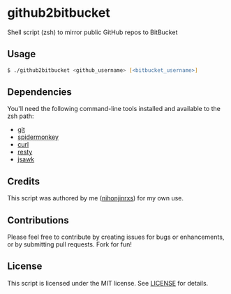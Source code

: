 # github2bitbucket
Shell script (zsh) to mirror public GitHub repos to BitBucket

## Usage
```zsh
$ ./github2bitbucket <github_username> [<bitbucket_username>]
```

## Dependencies
You'll need the following command-line tools installed and available to the zsh path:
* [git](http://git-scm.com/)
* [spidermonkey](https://developer.mozilla.org/en-US/docs/Mozilla/Projects/SpiderMonkey)
* [curl](http://curl.haxx.se/)
* [resty](https://github.com/micha/resty)
* [jsawk](https://github.com/micha/jsawk)

## Credits
This script was authored by me ([nihonjinrxs](https://github.com/nihonjinrxs)) for my own use.

## Contributions
Please feel free to contribute by creating issues for bugs or enhancements, or by submitting pull requests. Fork for fun!

## License
This script is licensed under the MIT license.  See [LICENSE](LICENSE) for details.
